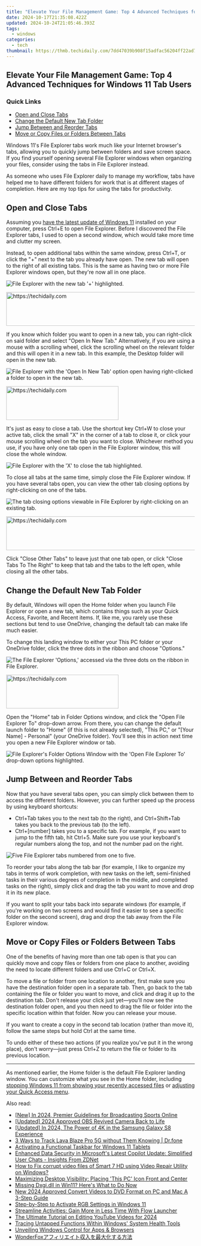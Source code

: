 ```yaml
---
title: "Elevate Your File Management Game: Top 4 Advanced Techniques for Windows 11 Tab Users"
date: 2024-10-17T21:35:08.422Z
updated: 2024-10-24T21:05:46.393Z
tags:
  - windows
categories:
  - tech
thumbnail: https://thmb.techidaily.com/7dd47039b908f15adfac56204ff22ad7becb8a002a35f04201c966ce7066b460.jpg
---
```


## Elevate Your File Management Game: Top 4 Advanced Techniques for Windows 11 Tab Users

### Quick Links

* [Open and Close Tabs](https://extra-guidance.techidaily.com/in-2024-simplifying-avi-gif-conversion-with-filmora-on-windowsmac/)
* [Change the Default New Tab Folder](https://tech-hub.techidaily.com/easy-tips-and-tricks-for-transforming-audiobooks-into-mp3-files/)
* [Jump Between and Reorder Tabs](https://hardware-help.techidaily.com/easy-installation-latest-intel-nuc-driver-updates-and-tips/)
* [Move or Copy Files or Folders Between Tabs](https://screen-video-capture.techidaily.com/limiting-bitrate-overshoot-in-obs-for-2024/)

 Windows 11's File Explorer tabs work much like your Internet browser's tabs, allowing you to quickly jump between folders and save screen space. If you find yourself opening several File Explorer windows when organizing your files, consider using the tabs in File Explorer instead.

 As someone who uses File Explorer daily to manage my workflow, tabs have helped me to have different folders for work that is at different stages of completion. Here are my top tips for using the tabs for productivity.

##  Open and Close Tabs

 Assuming you [have the latest update of Windows 11](https://howto.techidaily.com/fix-unfortunately-settings-has-stopped-on-realme-v30-quickly-drfone-by-drfone-fix-android-problems-fix-android-problems/) installed on your computer, press Ctrl+E to open File Explorer. Before I discovered the File Explorer tabs, I used to open a second window, which would take more time and clutter my screen.

 Instead, to open additional tabs within the same window, press Ctrl+T, or click the "+" next to the tab you already have open. The new tab will open to the right of all existing tabs. This is the same as having two or more File Explorer windows open, but they're now all in one place.

![File Explorer with the new tab '+' highlighted.](https://static1.howtogeekimages.com/wordpress/wp-content/uploads/2024/03/new-tab.png) 

<!-- affiliate ads begin -->
<a href="https://appsumo.8odi.net/c/5597632/2044583/7443" target="_top" id="2044583">
  <img src="//a.impactradius-go.com/display-ad/7443-2044583" border="0" alt="https://techidaily.com" width="728" height="90"/>
</a>
<img height="0" width="0" src="https://appsumo.8odi.net/i/5597632/2044583/7443" style="position:absolute;visibility:hidden;" border="0" />
<!-- affiliate ads end -->

 If you know which folder you want to open in a new tab, you can right-click on said folder and select "Open In New Tab." Alternatively, if you are using a mouse with a scrolling wheel, click the scrolling wheel on the relevant folder and this will open it in a new tab. In this example, the Desktop folder will open in the new tab.

![File Explorer with the 'Open In New Tab' option open having right-clicked a folder to open in the new tab.](https://static1.howtogeekimages.com/wordpress/wp-content/uploads/2024/03/new-tab-2.png) 

<!-- affiliate ads begin -->
<a href="https://review-au.sjv.io/c/5597632/2098704/14409" target="_top" id="2098704">
  <img src="//a.impactradius-go.com/display-ad/14409-2098704" border="0" alt="https://techidaily.com" width="300" height="90"/>
</a>
<img height="0" width="0" src="https://review-au.sjv.io/i/5597632/2098704/14409" style="position:absolute;visibility:hidden;" border="0" />
<!-- affiliate ads end -->

 It's just as easy to close a tab. Use the shortcut key Ctrl+W to close your active tab, click the small "X" in the corner of a tab to close it, or click your mouse scrolling wheel on the tab you want to close. Whichever method you use, if you have only one tab open in the File Explorer window, this will close the whole window.

![File Explorer with the 'X' to close the tab highlighted.](https://static1.howtogeekimages.com/wordpress/wp-content/uploads/2024/03/close-tab.png) 

 To close all tabs at the same time, simply close the File Explorer window. If you have several tabs open, you can view the other tab closing options by right-clicking on one of the tabs.

![The tab closing options viewable in File Explorer by right-clicking on an existing tab.](https://static1.howtogeekimages.com/wordpress/wp-content/uploads/2024/03/tab-closing-options.png) 

<!-- affiliate ads begin -->
<a href="https://appsumo.8odi.net/c/5597632/2129738/7443" target="_top" id="2129738">
  <img src="//a.impactradius-go.com/display-ad/7443-2129738" border="0" alt="https://techidaily.com" width="728" height="90"/>
</a>
<img height="0" width="0" src="https://appsumo.8odi.net/i/5597632/2129738/7443" style="position:absolute;visibility:hidden;" border="0" />
<!-- affiliate ads end -->

 Click "Close Other Tabs" to leave just that one tab open, or click "Close Tabs To The Right" to keep that tab and the tabs to the left open, while closing all the other tabs.

##  Change the Default New Tab Folder

 By default, Windows will open the Home folder when you launch File Explorer or open a new tab, which contains things such as your Quick Access, Favorite, and Recent items. If, like me, you rarely use these sections but tend to use OneDrive, changing the default tab can make life much easier.

 To change this landing window to either your This PC folder or your OneDrive folder, click the three dots in the ribbon and choose "Options."

![The File Explorer 'Options,' accessed via the three dots on the ribbon in File Explorer.](https://static1.howtogeekimages.com/wordpress/wp-content/uploads/2024/03/file-explorer-options.png) 

<!-- affiliate ads begin -->
<a href="https://aligracehair.sjv.io/c/5597632/1948932/19272" target="_top" id="1948932">
  <img src="//a.impactradius-go.com/display-ad/19272-1948932" border="0" alt="https://techidaily.com" width="300" height="90"/>
</a>
<img height="0" width="0" src="https://aligracehair.sjv.io/i/5597632/1948932/19272" style="position:absolute;visibility:hidden;" border="0" />
<!-- affiliate ads end -->

 Open the "Home" tab in Folder Options window, and click the "Open File Explorer To" drop-down arrow. From there, you can change the default launch folder to "Home" (if this is not already selected), "This PC," or "\[Your Name\] - Personal" (your OneDrive folder). You'll see this in action next time you open a new File Explorer window or tab.

![File Explorer's Folder Options Window with the 'Open File Explorer To' drop-down options highlighted.](https://static1.howtogeekimages.com/wordpress/wp-content/uploads/2024/03/file-explorer-folder-options-window.png) 

##  Jump Between and Reorder Tabs

 Now that you have several tabs open, you can simply click between them to access the different folders. However, you can further speed up the process by using keyboard shortcuts:

* Ctrl+Tab takes you to the next tab (to the right), and Ctrl+Shift+Tab takes you back to the previous tab (to the left).
* Ctrl+\[number\] takes you to a specific tab. For example, if you want to jump to the fifth tab, hit Ctrl+5\. Make sure you use your keyboard's regular numbers along the top, and not the number pad on the right.

![Five File Explorer tabs numbered from one to five.](https://static1.howtogeekimages.com/wordpress/wp-content/uploads/2024/03/numbered-tabs.png) 

 To reorder your tabs along the tab bar (for example, I like to organize my tabs in terms of work completion, with new tasks on the left, semi-finished tasks in their various degrees of completion in the middle, and completed tasks on the right), simply click and drag the tab you want to move and drop it in its new place.

 If you want to split your tabs back into separate windows (for example, if you're working on two screens and would find it easier to see a specific folder on the second screen), drag and drop the tab away from the File Explorer window.

##  Move or Copy Files or Folders Between Tabs

 One of the benefits of having more than one tab open is that you can quickly move and copy files or folders from one place to another, avoiding the need to locate different folders and use Ctrl+C or Ctrl+X.

 To move a file or folder from one location to another, first make sure you have the destination folder open in a separate tab. Then, go back to the tab containing the file or folder you want to move, and click and drag it up to the destination tab. Don't release your click just yet—you'll now see the destination folder open, and you then need to drag the file or folder into the specific location within that folder. Now you can release your mouse.

 If you want to create a copy in the second tab location (rather than move it), follow the same steps but hold Ctrl at the same time.

 To undo either of these two actions (if you realize you've put it in the wrong place), don't worry—just press Ctrl+Z to return the file or folder to its previous location.

---

 As mentioned earlier, the Home folder is the default File Explorer landing window. You can customize what you see in the Home folder, including [stopping Windows 11 from showing your recently accessed files](https://article-posts.techidaily.com/new-capture-the-extraordinary-tips-for-spectacular-slow-motion-video-on-mobile-for-2024/) or [adjusting your Quick Access menu](https://ai-topics.techidaily.com/new-2024-approved-the-best-text-to-audio-converters-of-all-times/).

<ins class="adsbygoogle"
     style="display:block"
     data-ad-format="autorelaxed"
     data-ad-client="ca-pub-7571918770474297"
     data-ad-slot="1223367746"></ins>

<ins class="adsbygoogle"
     style="display:block"
     data-ad-client="ca-pub-7571918770474297"
     data-ad-slot="8358498916"
     data-ad-format="auto"
     data-full-width-responsive="true"></ins>

<span class="atpl-alsoreadstyle">Also read:</span>
<div><ul>
<li><a href="https://video-capture.techidaily.com/new-in-2024-premier-guidelines-for-broadcasting-sports-online/"><u>[New] In 2024, Premier Guidelines for Broadcasting Sports Online</u></a></li>
<li><a href="https://on-screen-recording.techidaily.com/updated-2024-approved-obs-revived-camera-back-to-life/"><u>[Updated] 2024 Approved OBS Revived Camera Back to Life</u></a></li>
<li><a href="https://vp-tips.techidaily.com/updated-in-2024-the-power-of-4k-in-the-samsung-galaxy-s8-experience/"><u>[Updated] In 2024, The Power of 4K in the Samsung Galaxy S8 Experience</u></a></li>
<li><a href="https://android-location-track.techidaily.com/3-ways-to-track-lava-blaze-pro-5g-without-them-knowing-drfone-by-drfone-virtual-android/"><u>3 Ways to Track Lava Blaze Pro 5G without Them Knowing | Dr.fone</u></a></li>
<li><a href="https://windows11.techidaily.com/activating-a-functional-taskbar-for-windows-11-tablets/"><u>Activating a Functional Taskbar for Windows 11 Tablets</u></a></li>
<li><a href="https://win-rankings.techidaily.com/enhanced-data-security-in-microsofts-latest-copilot-update-simplified-user-chats-insights-from-zdnet/"><u>Enhanced Data Security in Microsoft's Latest Copilot Update: Simplified User Chats - Insights From ZDNet</u></a></li>
<li><a href="https://blog-min.techidaily.com/how-to-fix-corrupt-video-files-of-smart-7-hd-using-video-repair-utility-on-windows-by-stellar-video-repair-mobile-video-repair/"><u>How to Fix corrupt video files of Smart 7 HD using Video Repair Utility on Windows?</u></a></li>
<li><a href="https://windows11.techidaily.com/maximizing-desktop-visibility-placing-this-pc-icon-front-and-center/"><u>Maximizing Desktop Visibility: Placing 'This PC' Icon Front and Center</u></a></li>
<li><a href="https://windows11.techidaily.com/missing-dxgidll-in-win11-heres-what-to-do-now/"><u>Missing Dxgi.dll in Win11? Here's What to Do Now</u></a></li>
<li><a href="https://ai-video-tools.techidaily.com/new-2024-approved-convert-videos-to-dvd-format-on-pc-and-mac-a-3-step-guide/"><u>New 2024 Approved Convert Videos to DVD Format on PC and Mac A 3-Step Guide</u></a></li>
<li><a href="https://windows11.techidaily.com/step-by-step-to-activate-rgb-settings-in-windows-11/"><u>Step-by-Step to Activate RGB Settings in Windows 11</u></a></li>
<li><a href="https://windows11.techidaily.com/streamline-activities-gain-more-in-less-time-with-flow-launcher/"><u>Streamline Activities: Gain More in Less Time With Flow Launcher</u></a></li>
<li><a href="https://facebook-video-share.techidaily.com/the-ultimate-tutorial-on-editing-youtube-videos-for-2024/"><u>The Ultimate Tutorial on Editing YouTube Videos for 2024</u></a></li>
<li><a href="https://windows11.techidaily.com/tracing-untapped-functions-within-windows-system-health-tools/"><u>Tracing Untapped Functions Within Windows' System Health Tools</u></a></li>
<li><a href="https://windows11.techidaily.com/unveiling-windows-control-for-apps-and-browsers/"><u>Unveiling Windows Control for Apps & Browsers</u></a></li>
<li><a href="https://tech-savvy.techidaily.com/1726027017437-wonderfox/"><u>WonderFoxアフィリエイト収入を最大化する方法</u></a></li>
</ul></div>

